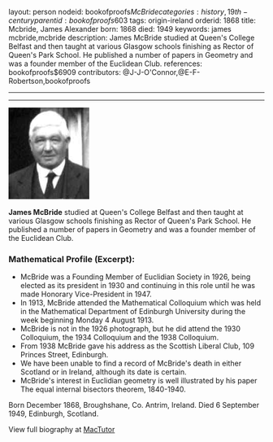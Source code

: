 layout: person
nodeid: bookofproofs$McBride
categories: history,19th-century
parentid: bookofproofs$603
tags: origin-ireland
orderid: 1868
title: Mcbride, James Alexander
born: 1868
died: 1949
keywords: james mcbride,mcbride
description: James McBride studied at Queen's College Belfast and then taught at various Glasgow schools finishing as Rector of Queen's Park School. He published a number of papers in Geometry and was a founder member of the Euclidean Club.
references: bookofproofs$6909
contributors: @J-J-O'Connor,@E-F-Robertson,bookofproofs

---



---

![McBride.jpg](https://github.com/bookofproofs/bookofproofs.github.io/blob/main/_sources/_assets/images/portraits/McBride.jpg?raw=true)

**James McBride** studied at Queen's College Belfast and then taught at various Glasgow schools finishing as Rector of Queen's Park School. He published a number of papers in Geometry and was a founder member of the Euclidean Club.

### Mathematical Profile (Excerpt):
* McBride was a Founding Member of Euclidian Society in 1926, being elected as its president in 1930 and continuing in this role until he was made Honorary Vice-President in 1947.
* In 1913, McBride attended the Mathematical Colloquium which was held in the Mathematical Department of Edinburgh University during the week beginning Monday 4 August 1913.
* McBride is not in the 1926 photograph, but he did attend the 1930 Colloquium, the 1934 Colloquium and the 1938 Colloquium.
* From 1938 McBride gave his address as the Scottish Liberal Club, 109 Princes Street, Edinburgh.
* We have been unable to find a record of McBride's death in either Scotland or in Ireland, although its date is certain.
* McBride's interest in Euclidian geometry is well illustrated by his paper The equal internal bisectors theorem, 1840-1940.

Born December 1868, Broughshane, Co. Antrim, Ireland. Died 6 September 1949, Edinburgh, Scotland.

View full biography at [MacTutor](https://mathshistory.st-andrews.ac.uk/Biographies/McBride/)
